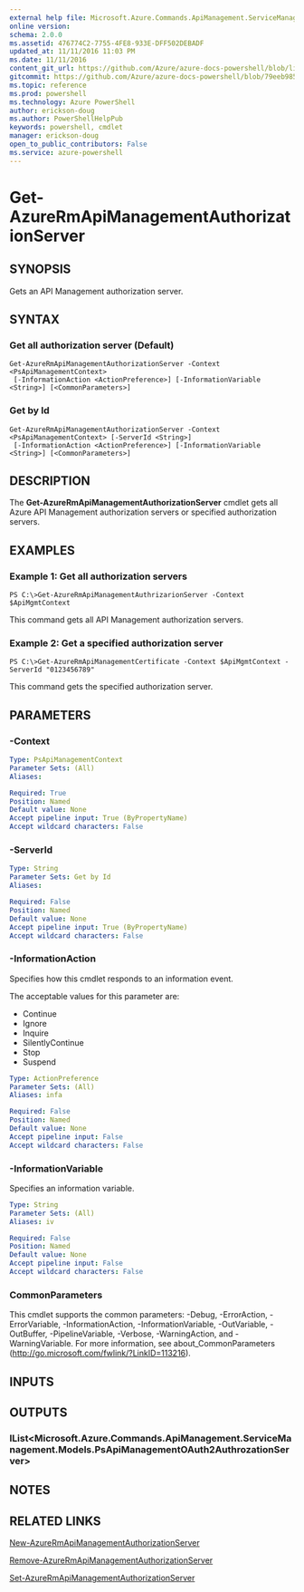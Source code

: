 ```yaml
---
external help file: Microsoft.Azure.Commands.ApiManagement.ServiceManagement.dll-Help.xml
online version: 
schema: 2.0.0
ms.assetid: 476774C2-7755-4FE8-933E-DFF502DEBADF
updated_at: 11/11/2016 11:03 PM
ms.date: 11/11/2016
content_git_url: https://github.com/Azure/azure-docs-powershell/blob/live/azureps-cmdlets-docs/ResourceManager/AzureRM.ApiManagement/v2.1.0/Get-AzureRmApiManagementAuthorizationServer.md
gitcommit: https://github.com/Azure/azure-docs-powershell/blob/79eeb985ea480979357fb4695832a0c3d29a48bf/azureps-cmdlets-docs/ResourceManager/AzureRM.ApiManagement/v2.1.0/Get-AzureRmApiManagementAuthorizationServer.md
ms.topic: reference
ms.prod: powershell
ms.technology: Azure PowerShell
author: erickson-doug
ms.author: PowerShellHelpPub
keywords: powershell, cmdlet
manager: erickson-doug
open_to_public_contributors: False
ms.service: azure-powershell
---
```


# Get-AzureRmApiManagementAuthorizationServer

## SYNOPSIS
Gets an API Management authorization server.

## SYNTAX

### Get all authorization server (Default)
```
Get-AzureRmApiManagementAuthorizationServer -Context <PsApiManagementContext>
 [-InformationAction <ActionPreference>] [-InformationVariable <String>] [<CommonParameters>]
```

### Get by Id
```
Get-AzureRmApiManagementAuthorizationServer -Context <PsApiManagementContext> [-ServerId <String>]
 [-InformationAction <ActionPreference>] [-InformationVariable <String>] [<CommonParameters>]
```

## DESCRIPTION
The **Get-AzureRmApiManagementAuthorizationServer** cmdlet gets all Azure API Management authorization servers or specified authorization servers.

## EXAMPLES

### Example 1: Get all authorization servers
```
PS C:\>Get-AzureRmApiManagementAuthrizarionServer -Context $ApiMgmtContext
```

This command gets all API Management authorization servers.

### Example 2: Get a specified authorization server
```
PS C:\>Get-AzureRmApiManagementCertificate -Context $ApiMgmtContext -ServerId "0123456789"
```

This command gets the specified authorization server.

## PARAMETERS

### -Context

```yaml
Type: PsApiManagementContext
Parameter Sets: (All)
Aliases: 

Required: True
Position: Named
Default value: None
Accept pipeline input: True (ByPropertyName)
Accept wildcard characters: False
```

### -ServerId

```yaml
Type: String
Parameter Sets: Get by Id
Aliases: 

Required: False
Position: Named
Default value: None
Accept pipeline input: True (ByPropertyName)
Accept wildcard characters: False
```

### -InformationAction
Specifies how this cmdlet responds to an information event.

The acceptable values for this parameter are:

- Continue
- Ignore
- Inquire
- SilentlyContinue
- Stop
- Suspend

```yaml
Type: ActionPreference
Parameter Sets: (All)
Aliases: infa

Required: False
Position: Named
Default value: None
Accept pipeline input: False
Accept wildcard characters: False
```

### -InformationVariable
Specifies an information variable.

```yaml
Type: String
Parameter Sets: (All)
Aliases: iv

Required: False
Position: Named
Default value: None
Accept pipeline input: False
Accept wildcard characters: False
```

### CommonParameters
This cmdlet supports the common parameters: -Debug, -ErrorAction, -ErrorVariable, -InformationAction, -InformationVariable, -OutVariable, -OutBuffer, -PipelineVariable, -Verbose, -WarningAction, and -WarningVariable. For more information, see about_CommonParameters (http://go.microsoft.com/fwlink/?LinkID=113216).

## INPUTS

## OUTPUTS

### IList<Microsoft.Azure.Commands.ApiManagement.ServiceManagement.Models.PsApiManagementOAuth2AuthrozationServer>

## NOTES

## RELATED LINKS

[New-AzureRmApiManagementAuthorizationServer](xref:ResourceManager/AzureRM.ApiManagement/v2.1.0/New-AzureRmApiManagementAuthorizationServer.md)

[Remove-AzureRmApiManagementAuthorizationServer](xref:ResourceManager/AzureRM.ApiManagement/v2.1.0/Remove-AzureRmApiManagementAuthorizationServer.md)

[Set-AzureRmApiManagementAuthorizationServer](xref:ResourceManager/AzureRM.ApiManagement/v2.1.0/Set-AzureRmApiManagementAuthorizationServer.md)


